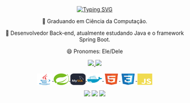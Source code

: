 <p align="center">
  <a href="https://git.io/typing-svg">
    <img src="https://readme-typing-svg.demolab.com?font=Fira+Code&weight=600&size=25&pause=1000&color=FFFFFF&background=00000000&vCenter=true&width=435&height=40&lines=Ol%C3%A1%2C+eu+sou+Derek+Rabelo!+%E2%98%95" alt="Typing SVG">
  </a>
</p>
<div align="center">
  
💬 Graduando em Ciência da Computação.

🔭 Desenvolvedor Back-end, atualmente estudando Java e o framework Spring Boot.

😄 Pronomes: Ele/Dele
</div>
<div align="center">
  <a href="https://github.com/drkdiniz">
  <img height="150em" src="https://github-readme-stats.vercel.app/api?username=drkdiniz&show_icons=true&theme=dark&include_all_commits=true&count_private=true"/>
  <img height="150em" src="https://github-readme-stats.vercel.app/api/top-langs/?username=drkdiniz&layout=compact&langs_count=7&theme=dark"/>
</div>

 <div style="display: inline_block" align="center"><br>
  <img align="center" alt="Java" height="30" width="40" src="https://raw.githubusercontent.com/devicons/devicon/master/icons/java/java-original.svg">
  <img align="center" alt="spring" height="30" width="40" src="https://raw.githubusercontent.com/devicons/devicon/master/icons/spring/spring-original.svg">
  <img align="center" alt="MySQL" height="30" width="40" src="https://raw.githubusercontent.com/tandpfun/skill-icons/65dea6c4eaca7da319e552c09f4cf5a9a8dab2c8/icons/MySQL-Dark.svg">
  <img align="center" alt="docker" height="30" width="40" src="https://raw.githubusercontent.com/devicons/devicon/master/icons/docker/docker-plain.svg">
  <img align="center" alt="HTML" height="30" width="40" src="https://raw.githubusercontent.com/devicons/devicon/master/icons/html5/html5-original.svg">
  <img align="center" alt="CSS" height="30" width="40" src="https://raw.githubusercontent.com/devicons/devicon/master/icons/css3/css3-original.svg">
  <img align="center" alt="Js" height="30" width="40" src="https://raw.githubusercontent.com/devicons/devicon/master/icons/javascript/javascript-plain.svg">
</div>

 <p></p>
  <div align="center"> 
  <a href="https://www.instagram.com/derekdiniz/"><img src="https://img.shields.io/badge/-Instagram-%23E4405F?style=for-the-badge&logo=instagram&logoColor=white"></a>
  <a href="www.linkedin.com/in/derek-diniz/"><img src="https://img.shields.io/badge/-LinkedIn-%230077B5?style=for-the-badge&logo=linkedin&logoColor=white"></a>  
  <a href = "mailto:drk.diniz@gmail.com"><img src="https://img.shields.io/badge/Microsoft_Outlook-0078D4?style=for-the-badge&logo=microsoft-outlook&logoColor=white"></a>
</div>

